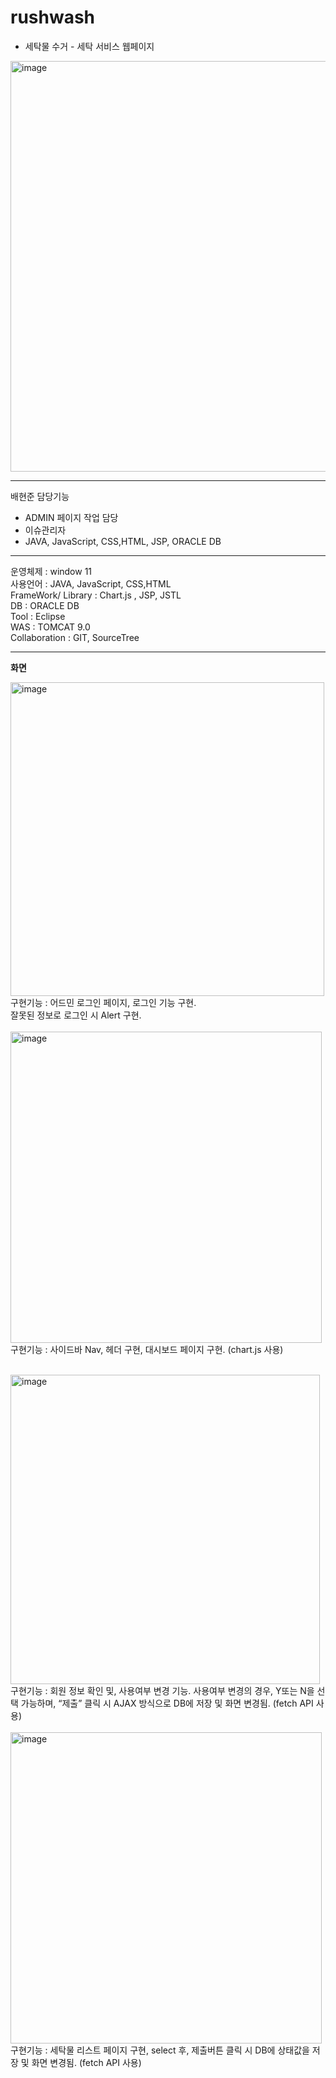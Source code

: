 # rushwash
- 세탁물 수거 - 세탁 서비스 웹페이지
<img width="657" alt="image" src="https://github.com/baehyunjun97/rushwash/assets/110373230/749b6cd2-2a74-4add-a33e-beb361ceee4f">
<hr>

배현준 담당기능
- ADMIN 페이지 작업 담당
- 이슈관리자
- JAVA, JavaScript, CSS,HTML, JSP, ORACLE DB
<hr>

운영체제 : window 11 <br>
사용언어 : JAVA, JavaScript, CSS,HTML <br>
FrameWork/ Library : Chart.js , JSP, JSTL <br>
DB : ORACLE DB  <br>
Tool : Eclipse  <br>
WAS : TOMCAT 9.0  <br>
Collaboration : GIT, SourceTree  <br>
<hr>

**화면**

<img width="502" alt="image" src="https://github.com/baehyunjun97/rushwash/assets/110373230/db9b77cb-51ca-4f63-b72b-377743b014fd"> <br>
구현기능 : 어드민 로그인 페이지,  로그인 기능 구현. <br>
잘못된 정보로 로그인 시 Alert 구현. <br>
<br>
<img width="498" alt="image" src="https://github.com/baehyunjun97/rushwash/assets/110373230/246992da-e01d-4333-9285-04896ee9a7ca"><br>
구현기능 : 사이드바 Nav, 헤더 구현, 대시보드 페이지 구현. (chart.js 사용)<br>

<br>
<img width="495" alt="image" src="https://github.com/baehyunjun97/rushwash/assets/110373230/9f623a56-3f13-4e1f-8737-537b84f6a6e8"><br>
구현기능 : 회원 정보 확인 및, 사용여부 변경 기능. 사용여부 변경의 경우, Y또는 N을 선택 가능하며, “제출” 클릭 시 AJAX 방식으로 DB에 저장 및 화면 변경됨. (fetch API 사용)<br>

<br>
<img width="498" alt="image" src="https://github.com/baehyunjun97/rushwash/assets/110373230/a3ee897c-0df7-4c02-8d3f-675d4bad6a5c"><br>
구현기능 : 세탁물 리스트 페이지 구현, select 후, 제출버튼 클릭 시 DB에 상태값을 저장 및 화면 변경됨. (fetch API 사용)<br>

<br>
